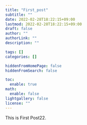 ```yaml
---
title: "First_post"
subtitle: ""
date: 2022-02-28T18:22:15+09:00
lastmod: 2022-02-28T18:22:15+09:00
draft: false
author: ""
authorLink: ""
description: ""

tags: []
categories: []

hiddenFromHomePage: false
hiddenFromSearch: false

toc:
  enable: true
math:
  enable: false
lightgallery: false
license: ""
---
```

This is First Post22.
<!--more-->
